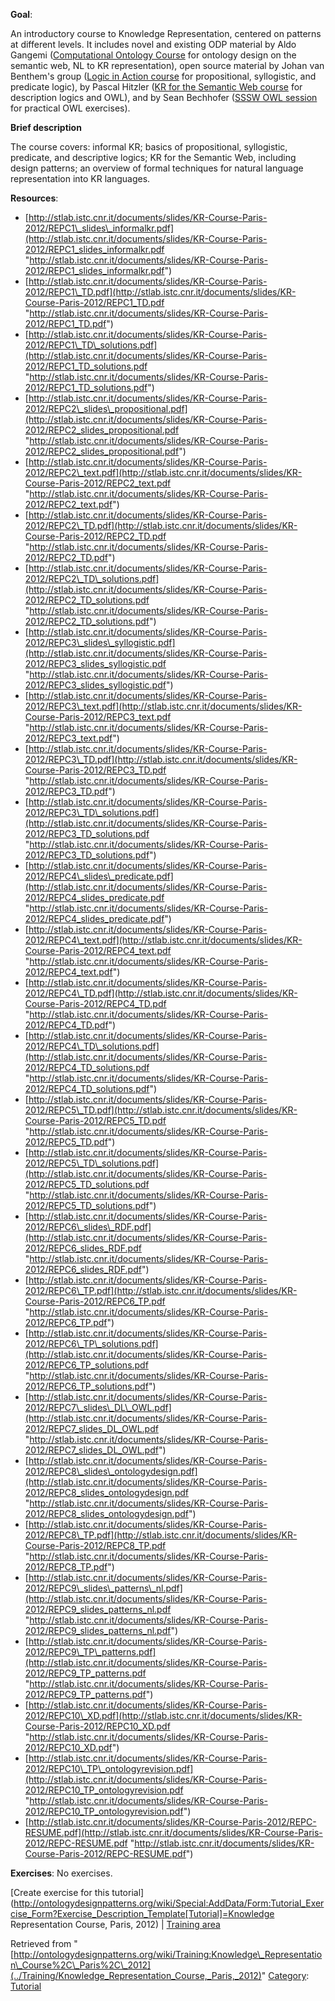 __Goal__:


An introductory course to Knowledge Representation, centered on patterns at different levels. It includes novel and existing ODP material by Aldo Gangemi ([Computational Ontology Course](../Training/PhD_Course_on_Computational_Ontologies_@_University_of_Bologna_2011 "http://ontologydesignpatterns.org/wiki/Training:PhD_Course_on_Computational_Ontologies_%40_University_of_Bologna_2011") for ontology design on the semantic web, NL to KR representation), open source material by Johan van Benthem's group ([Logic in Action course](http://staff.science.uva.nl/~jaspars/logicinaction/ "http://staff.science.uva.nl/~jaspars/logicinaction/") for propositional, syllogistic, and predicate logic), by Pascal Hitzler ([KR for the Semantic Web course](http://www.semantic-web-book.org/page/KR4SW-12 "http://www.semantic-web-book.org/page/KR4SW-12") for description logics and OWL), and by Sean Bechhofer ([SSSW OWL session](http://mowl-power.cs.man.ac.uk/2011/07/sssw/ "http://mowl-power.cs.man.ac.uk/2011/07/sssw/") for practical OWL exercises).


__Brief description__


The course covers: informal KR; basics of propositional, syllogistic, predicate, and descriptive logics; KR for the Semantic Web, including design patterns; an overview of formal techniques for natural language representation into KR languages.




__Resources__:



* [http://stlab.istc.cnr.it/documents/slides/KR-Course-Paris-2012/REPC1\_slides\_informalkr.pdf](http://stlab.istc.cnr.it/documents/slides/KR-Course-Paris-2012/REPC1_slides_informalkr.pdf "http://stlab.istc.cnr.it/documents/slides/KR-Course-Paris-2012/REPC1_slides_informalkr.pdf")
* [http://stlab.istc.cnr.it/documents/slides/KR-Course-Paris-2012/REPC1\_TD.pdf](http://stlab.istc.cnr.it/documents/slides/KR-Course-Paris-2012/REPC1_TD.pdf "http://stlab.istc.cnr.it/documents/slides/KR-Course-Paris-2012/REPC1_TD.pdf")
* [http://stlab.istc.cnr.it/documents/slides/KR-Course-Paris-2012/REPC1\_TD\_solutions.pdf](http://stlab.istc.cnr.it/documents/slides/KR-Course-Paris-2012/REPC1_TD_solutions.pdf "http://stlab.istc.cnr.it/documents/slides/KR-Course-Paris-2012/REPC1_TD_solutions.pdf")
* [http://stlab.istc.cnr.it/documents/slides/KR-Course-Paris-2012/REPC2\_slides\_propositional.pdf](http://stlab.istc.cnr.it/documents/slides/KR-Course-Paris-2012/REPC2_slides_propositional.pdf "http://stlab.istc.cnr.it/documents/slides/KR-Course-Paris-2012/REPC2_slides_propositional.pdf")
* [http://stlab.istc.cnr.it/documents/slides/KR-Course-Paris-2012/REPC2\_text.pdf](http://stlab.istc.cnr.it/documents/slides/KR-Course-Paris-2012/REPC2_text.pdf "http://stlab.istc.cnr.it/documents/slides/KR-Course-Paris-2012/REPC2_text.pdf")
* [http://stlab.istc.cnr.it/documents/slides/KR-Course-Paris-2012/REPC2\_TD.pdf](http://stlab.istc.cnr.it/documents/slides/KR-Course-Paris-2012/REPC2_TD.pdf "http://stlab.istc.cnr.it/documents/slides/KR-Course-Paris-2012/REPC2_TD.pdf")
* [http://stlab.istc.cnr.it/documents/slides/KR-Course-Paris-2012/REPC2\_TD\_solutions.pdf](http://stlab.istc.cnr.it/documents/slides/KR-Course-Paris-2012/REPC2_TD_solutions.pdf "http://stlab.istc.cnr.it/documents/slides/KR-Course-Paris-2012/REPC2_TD_solutions.pdf")
* [http://stlab.istc.cnr.it/documents/slides/KR-Course-Paris-2012/REPC3\_slides\_syllogistic.pdf](http://stlab.istc.cnr.it/documents/slides/KR-Course-Paris-2012/REPC3_slides_syllogistic.pdf "http://stlab.istc.cnr.it/documents/slides/KR-Course-Paris-2012/REPC3_slides_syllogistic.pdf")
* [http://stlab.istc.cnr.it/documents/slides/KR-Course-Paris-2012/REPC3\_text.pdf](http://stlab.istc.cnr.it/documents/slides/KR-Course-Paris-2012/REPC3_text.pdf "http://stlab.istc.cnr.it/documents/slides/KR-Course-Paris-2012/REPC3_text.pdf")
* [http://stlab.istc.cnr.it/documents/slides/KR-Course-Paris-2012/REPC3\_TD.pdf](http://stlab.istc.cnr.it/documents/slides/KR-Course-Paris-2012/REPC3_TD.pdf "http://stlab.istc.cnr.it/documents/slides/KR-Course-Paris-2012/REPC3_TD.pdf")
* [http://stlab.istc.cnr.it/documents/slides/KR-Course-Paris-2012/REPC3\_TD\_solutions.pdf](http://stlab.istc.cnr.it/documents/slides/KR-Course-Paris-2012/REPC3_TD_solutions.pdf "http://stlab.istc.cnr.it/documents/slides/KR-Course-Paris-2012/REPC3_TD_solutions.pdf")
* [http://stlab.istc.cnr.it/documents/slides/KR-Course-Paris-2012/REPC4\_slides\_predicate.pdf](http://stlab.istc.cnr.it/documents/slides/KR-Course-Paris-2012/REPC4_slides_predicate.pdf "http://stlab.istc.cnr.it/documents/slides/KR-Course-Paris-2012/REPC4_slides_predicate.pdf")
* [http://stlab.istc.cnr.it/documents/slides/KR-Course-Paris-2012/REPC4\_text.pdf](http://stlab.istc.cnr.it/documents/slides/KR-Course-Paris-2012/REPC4_text.pdf "http://stlab.istc.cnr.it/documents/slides/KR-Course-Paris-2012/REPC4_text.pdf")
* [http://stlab.istc.cnr.it/documents/slides/KR-Course-Paris-2012/REPC4\_TD.pdf](http://stlab.istc.cnr.it/documents/slides/KR-Course-Paris-2012/REPC4_TD.pdf "http://stlab.istc.cnr.it/documents/slides/KR-Course-Paris-2012/REPC4_TD.pdf")
* [http://stlab.istc.cnr.it/documents/slides/KR-Course-Paris-2012/REPC4\_TD\_solutions.pdf](http://stlab.istc.cnr.it/documents/slides/KR-Course-Paris-2012/REPC4_TD_solutions.pdf "http://stlab.istc.cnr.it/documents/slides/KR-Course-Paris-2012/REPC4_TD_solutions.pdf")
* [http://stlab.istc.cnr.it/documents/slides/KR-Course-Paris-2012/REPC5\_TD.pdf](http://stlab.istc.cnr.it/documents/slides/KR-Course-Paris-2012/REPC5_TD.pdf "http://stlab.istc.cnr.it/documents/slides/KR-Course-Paris-2012/REPC5_TD.pdf")
* [http://stlab.istc.cnr.it/documents/slides/KR-Course-Paris-2012/REPC5\_TD\_solutions.pdf](http://stlab.istc.cnr.it/documents/slides/KR-Course-Paris-2012/REPC5_TD_solutions.pdf "http://stlab.istc.cnr.it/documents/slides/KR-Course-Paris-2012/REPC5_TD_solutions.pdf")
* [http://stlab.istc.cnr.it/documents/slides/KR-Course-Paris-2012/REPC6\_slides\_RDF.pdf](http://stlab.istc.cnr.it/documents/slides/KR-Course-Paris-2012/REPC6_slides_RDF.pdf "http://stlab.istc.cnr.it/documents/slides/KR-Course-Paris-2012/REPC6_slides_RDF.pdf")
* [http://stlab.istc.cnr.it/documents/slides/KR-Course-Paris-2012/REPC6\_TP.pdf](http://stlab.istc.cnr.it/documents/slides/KR-Course-Paris-2012/REPC6_TP.pdf "http://stlab.istc.cnr.it/documents/slides/KR-Course-Paris-2012/REPC6_TP.pdf")
* [http://stlab.istc.cnr.it/documents/slides/KR-Course-Paris-2012/REPC6\_TP\_solutions.pdf](http://stlab.istc.cnr.it/documents/slides/KR-Course-Paris-2012/REPC6_TP_solutions.pdf "http://stlab.istc.cnr.it/documents/slides/KR-Course-Paris-2012/REPC6_TP_solutions.pdf")
* [http://stlab.istc.cnr.it/documents/slides/KR-Course-Paris-2012/REPC7\_slides\_DL\_OWL.pdf](http://stlab.istc.cnr.it/documents/slides/KR-Course-Paris-2012/REPC7_slides_DL_OWL.pdf "http://stlab.istc.cnr.it/documents/slides/KR-Course-Paris-2012/REPC7_slides_DL_OWL.pdf")
* [http://stlab.istc.cnr.it/documents/slides/KR-Course-Paris-2012/REPC8\_slides\_ontologydesign.pdf](http://stlab.istc.cnr.it/documents/slides/KR-Course-Paris-2012/REPC8_slides_ontologydesign.pdf "http://stlab.istc.cnr.it/documents/slides/KR-Course-Paris-2012/REPC8_slides_ontologydesign.pdf")
* [http://stlab.istc.cnr.it/documents/slides/KR-Course-Paris-2012/REPC8\_TP.pdf](http://stlab.istc.cnr.it/documents/slides/KR-Course-Paris-2012/REPC8_TP.pdf "http://stlab.istc.cnr.it/documents/slides/KR-Course-Paris-2012/REPC8_TP.pdf")
* [http://stlab.istc.cnr.it/documents/slides/KR-Course-Paris-2012/REPC9\_slides\_patterns\_nl.pdf](http://stlab.istc.cnr.it/documents/slides/KR-Course-Paris-2012/REPC9_slides_patterns_nl.pdf "http://stlab.istc.cnr.it/documents/slides/KR-Course-Paris-2012/REPC9_slides_patterns_nl.pdf")
* [http://stlab.istc.cnr.it/documents/slides/KR-Course-Paris-2012/REPC9\_TP\_patterns.pdf](http://stlab.istc.cnr.it/documents/slides/KR-Course-Paris-2012/REPC9_TP_patterns.pdf "http://stlab.istc.cnr.it/documents/slides/KR-Course-Paris-2012/REPC9_TP_patterns.pdf")
* [http://stlab.istc.cnr.it/documents/slides/KR-Course-Paris-2012/REPC10\_XD.pdf](http://stlab.istc.cnr.it/documents/slides/KR-Course-Paris-2012/REPC10_XD.pdf "http://stlab.istc.cnr.it/documents/slides/KR-Course-Paris-2012/REPC10_XD.pdf")
* [http://stlab.istc.cnr.it/documents/slides/KR-Course-Paris-2012/REPC10\_TP\_ontologyrevision.pdf](http://stlab.istc.cnr.it/documents/slides/KR-Course-Paris-2012/REPC10_TP_ontologyrevision.pdf "http://stlab.istc.cnr.it/documents/slides/KR-Course-Paris-2012/REPC10_TP_ontologyrevision.pdf")
* [http://stlab.istc.cnr.it/documents/slides/KR-Course-Paris-2012/REPC-RESUME.pdf](http://stlab.istc.cnr.it/documents/slides/KR-Course-Paris-2012/REPC-RESUME.pdf "http://stlab.istc.cnr.it/documents/slides/KR-Course-Paris-2012/REPC-RESUME.pdf")


__Exercises__:
No exercises.



[Create exercise for this tutorial](http://ontologydesignpatterns.org/wiki/Special:AddData/Form:Tutorial_Exercise_Form?Exercise_Description_Template[Tutorial]=Knowledge Representation Course, Paris, 2012) | [Training area](../Training/Main "Training:Main")



Retrieved from "[http://ontologydesignpatterns.org/wiki/Training:Knowledge\_Representation\_Course%2C\_Paris%2C\_2012](../Training/Knowledge_Representation_Course,_Paris,_2012)"
 [Category](http://ontologydesignpatterns.org/wiki/Special:Categories "Special:Categories"): [Tutorial](../Category/Tutorial "Category:Tutorial")